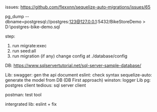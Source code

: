 issues:
https://github.com/flexxnn/sequelize-auto-migrations/issues/65

pg_dump --dbname=postgresql://postgres:123@127.0.0.1:5432/BikeStoreDemo > D:\postgres-bike-demo.sql

step:
1) run migrate:exec
2) run seed:all
3) run migration (if any)
change config at ./database/config


DB: https://www.sqlservertutorial.net/sql-server-sample-database/

Lib:
swagger: gen the api document
eslint: check syntax
sequelize-auto: generate the model from DB (DB First approach)
winston: logger Lib
pg: postgres client
tedious: sql server client

postman: test tool

intergrated lib: eslint + fix